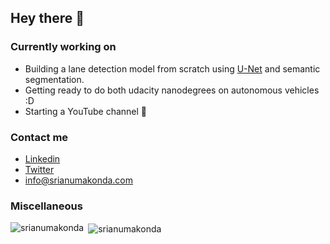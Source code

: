 ## Hey there 👋

### Currently working on
- Building a lane detection model from scratch using <a href="https://arxiv.org/abs/1505.04597">U-Net</a> and semantic segmentation.
- Getting ready to do both udacity nanodegrees on autonomous vehicles :D
- Starting a YouTube channel 👀

### Contact me 
- <a href="https://www.linkedin.com/in/srianumakonda/">Linkedin</a>
- <a href="https://twitter.com/srianumakonda">Twitter</a>
- info@srianumakonda.com

### Miscellaneous

<p><img align="left" src="https://github-readme-stats.vercel.app/api/top-langs?username=srianumakonda&show_icons=true&locale=en&layout=compact" alt="srianumakonda" /></p>

<p>&nbsp;<img align="center" src="https://github-readme-stats.vercel.app/api?username=srianumakonda&show_icons=true&locale=en" alt="srianumakonda" /></p>
